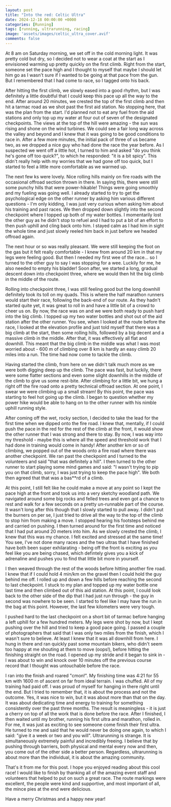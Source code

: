 ```yaml
---
layout: post
title: "Into the red: Celtic Ultra"
date: 2024-12-18 00:00:00 +0000
categories: [Running]
tags: [running, ultrarunning, racing]
image: 'assets/images/celtic_ultra_cover.avif'
comments: false
---
```


At 8 am on Saturday morning, we set off in the cold morning light. It was pretty cold but dry, so I decided not to wear a coat at the start as I envisioned warming up pretty quickly on the first climb. Right from the start, someone set the pace high and I thought to myself that maybe I should let him go as I wasn't sure if I wanted to be going at that pace from the gun. But I remembered that I had come to race, so I tagged onto his back. 


After hitting the first climb, we slowly eased into a good rhythm, but I was definitely a little doubtful that I could keep this pace up all the way to the end. After around 20 minutes, we crested the top of the first climb and then hit a tarmac road as we shot past the first aid station. No stopping here, that was the plan from the start. I'd planned not to eat any fuel from the aid stations and only top up my water at four out of seven of the designated checkpoints. The views at the top of the hill were amazing - the sun was rising and shone on the wind turbines. We could see a fair long way across the valley and beyond and I knew that it was going to be good conditions to race in. After a few more minutes, the initial pack of three of us became two, as we dropped a nice guy who had done the race the year before. As I suspected we went off a little hot, I turned to him and asked "do you think he's gone off too quick?", to which he responded: "it is a bit spicy". This didn't really help with my worries that we had gone off too quick, but I started to feel a little more comfortable as we warmed up. 



The next few ks were lovely. Nice rolling hills mainly on fire roads with the occasional offroad section thrown in there. In saying this, there were still some punchy hills that were power-hikable! Things were going smoothly and my fueling was going well. I already started to try to get the psychological edge on the other runner by asking him various different questions - I'm only kidding, I was just very curious when asking him about his training and past races. We then dropped down slightly into the second checkpoint where I topped up both of my water bottles. I momentarily lost the other guy as he didn't stop to refuel and I had to put a bit of an effort to then push uphill and cling back onto him. I stayed calm as I had him in sight the whole time and just slowly reeled him back in just before we headed offroad again.


The next hour or so was really pleasant. We were still keeping the foot on the gas but it felt really comfortable - I knew from around 20 km in that my legs were feeling good. But then I needed my first wee of the race... so I turned to the other guy to say I was stopping for a wee. Luckily for me, he also needed to empty his bladder! Soon after, we started a long, gradual descent down into checkpoint three, where we would then hit the big climb in the middle of the route. 


Rolling into checkpoint three, I was still feeling good but the long downhill definitely took its toll on my quads. This is where the half marathon runners would start their race, following the back-end of our route. As they hadn't started quite yet, it was great to roll in and have a little bit of a crowd to cheer us on. By now, the race was on and we were both ready to push hard into the big climb. I topped up my two water bottles and shot out of the aid station after the other runner. You see, when I looked at the route before the race, I looked at the elevation profile and just told myself that there was a big climb at the start, then some rolling hills, followed by a big decent and a massive climb in the middle. After that, it was effectively all flat and downhill. This meant that the big climb in the middle was what I was most worried about - 600 m of climbing over 8 km is hardly an easy climb 20 miles into a run. The time had now come to tackle the climb.


Having started the climb, from here on we didn't talk much more as we were both digging deep up the climb. The pace was fast, but luckily, there were some flatter sections and even some slight downhills in the middle of the climb to give us some rest-bite. After climbing for a little bit, we hung a right off the fire road onto a pretty technical offroad section. At one point, I swear we were climbing up a small stream! By this point, the pace was starting to feel hot going up the climb. I began to question whether my power hike would be able to hang on to the other runner with his nimble uphill running style. 


After coming off the wet, rocky section, I decided to take the lead for the first time when we dipped onto the fire road. I knew that, mentally, if I could push the pace in the red for the rest of the climb at the front, it would show the other runner that I was strong and there to stay. By now, I was way into my threshold - maybe this is where all the speed and threshold work that I had done in training would come in handy! After another km or so of climbing, we popped out of the woods onto a fire road where there was another checkpoint. We ran past the checkpoint and I turned to the volunteers and said "that was definitely a hill". I then turned to the other runner to start playing some mind games and said: "I wasn't trying to pip you on that climb, sorry, I was just trying to keep the pace high". We both then agreed that that was a bas**rd of a climb. 


At this point, I still felt like he could make a move at any point so I kept the pace high at the front and took us into a very sketchy woodland path. We navigated around some big rocks and felled trees and even got a chance to rest and walk for a few seconds on a pretty un-runnable part of the course. It wasn't long after this though that I slowly started to pull away. I didn't put the burners on per se, I just tried to drive all the way to the top of the climb to stop him from making a move. I stopped hearing his footsteps behind me and carried on pushing. I then turned around for the first time and noticed that I had put around 20 meters into him. As we slowly crested the climb, I knew that this was my chance. I felt excited and stressed at the same time! You see, I've not done many races and the two ultras that I have finished have both been super exhilarating - being off the front is exciting as you feel like you are being chased, which defintely gives you a kick of adrenaline and pushes you to find that little bit more in yourself. 


I then weaved through the rest of the woods before hitting another fire road. I knew that if I could hold 4 min/km on the gravel then I could hold the guy behind me off. I rolled up and down a few hills before reaching the second to last checkpoint. I stuck to my plan and topped up my water bottle one last time and then climbed out of this aid station. At this point, I could look back to the other side of the dip that I had just run through - the guy in second was nowhere to be seen. I started to feel like I may have the run in the bag at this point. However, the last few kilometers were very tough. 


I pushed hard to the last checkpoint on a short bit of tarmac before hanging a left uphill for a few hundred meters. My legs were shot by now, but I kept pushing over the hill and tried to keep a good pace going. I passed a couple of photographers that said that I was only two miles from the finish, which I wasn't sure to believe. At least I knew that it was all downhill from here. I hung in there and ran quickly past some mountain bikers, who didn't seem too happy at me shouting at them to move (oops!), before hitting the finishing straight on the road. I opened up my stride and it began to sink in - I was about to win and knock over 10 minutes off the previous course record that I thought was untouchable before the race. 




I ran into the finish and roared "cmon!". My finishing time was 4:21 for 55 km with 1600 m of ascent on far from ideal terrain. I was chuffed. All of my training had paid off. I was proud of myself for hanging in there right until the end. But I tried to remember that, it is about the process and not the outcome. Yes, it was nice to win, but it was about more than that on the day. It was about dedicating time and energy to training for something consistently over the past three months. The result is meaningless - it is just a cherry on top of all the work that is done before the race. After I finished, I then waited until my brother, running his first ultra and marathon, rolled in. For me, it was just as exciting to see someone come finish their first ultra. He turned to me and said that he would never be doing one again, to which I said: "give it a week or two and you will". Ultrarunning is strange. It is simultaneously extremely painful and incredibly freeing. I believe that by pushing through barriers, both physical and mental every now and then, you come out of the other side a better person. Regardless, ultrarunning is about more than the individual, it is about the amazing community.



That's it from me for this post. I hope you enjoyed reading about this cool race! I would like to finish by thanking all of the amazing event staff and volunteers that helped to put on such a great race. The route markings were excellent, the people were kind and supportive, and most important of all, the mince pies at the end were delicious. 


Have a merry Christmas and a happy new year!

